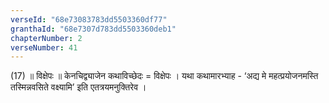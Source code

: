 ```yaml
---
verseId: "68e73083783dd5503360df77"
granthaId: "68e7307d783dd5503360deb1"
chapterNumber: 2
verseNumber: 41
---
```


(17) ॥ विक्षेपः ॥ केनचिद्व्याजेन कथाविच्छेदः = विक्षेपः । यथा कथामारभ्याह - ‘अद्य मे महत्प्रयोजनमस्ति तस्मिन्नवसिते वक्ष्यामि’ इति एतत्रयमनुक्तिरेव । 
